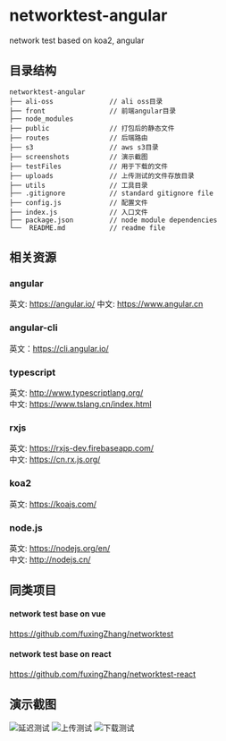 # networktest-angular
network test based on  koa2, angular

## 目录结构  
```  
networktest-angular
├── ali-oss              // ali oss目录
├── front                // 前端angular目录
├── node_modules         
├── public               // 打包后的静态文件
├── routes               // 后端路由
├── s3                   // aws s3目录
├── screenshots          // 演示截图
├── testFiles            // 用于下载的文件
├── uploads              // 上传测试的文件存放目录
├── utils                // 工具目录
├── .gitignore           // standard gitignore file
├── config.js            // 配置文件
├── index.js             // 入口文件
├── package.json         // node module dependencies
└──  README.md           // readme file
```  

## 相关资源  
### angular  
英文: https://angular.io/
中文: https://www.angular.cn  

### angular-cli  
英文：https://cli.angular.io/    

### typescript  
英文: http://www.typescriptlang.org/  
中文: https://www.tslang.cn/index.html  

### rxjs  
英文: https://rxjs-dev.firebaseapp.com/  
中文: https://cn.rx.js.org/  

### koa2  
英文: https://koajs.com/

### node.js  
英文: https://nodejs.org/en/  
中文: http://nodejs.cn/

## 同类项目  
#### network test base on vue 
https://github.com/fuxingZhang/networktest  

#### network test base on react  
https://github.com/fuxingZhang/networktest-react  

## 演示截图  

![延迟测试](https://github.com/fuxingZhang/networktest-angular/tree/master/screenshots/latency.png)
![上传测试](https://github.com/fuxingZhang/networktest-angular/tree/master/screenshots/upload.png)
![下载测试](https://github.com/fuxingZhang/networktest-angular/tree/master/screenshots/download.png)


